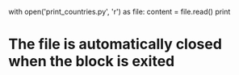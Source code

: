 with open('print_countries.py', 'r') as file:
   content = file.read()
   print
# The file is automatically closed when the block is exited